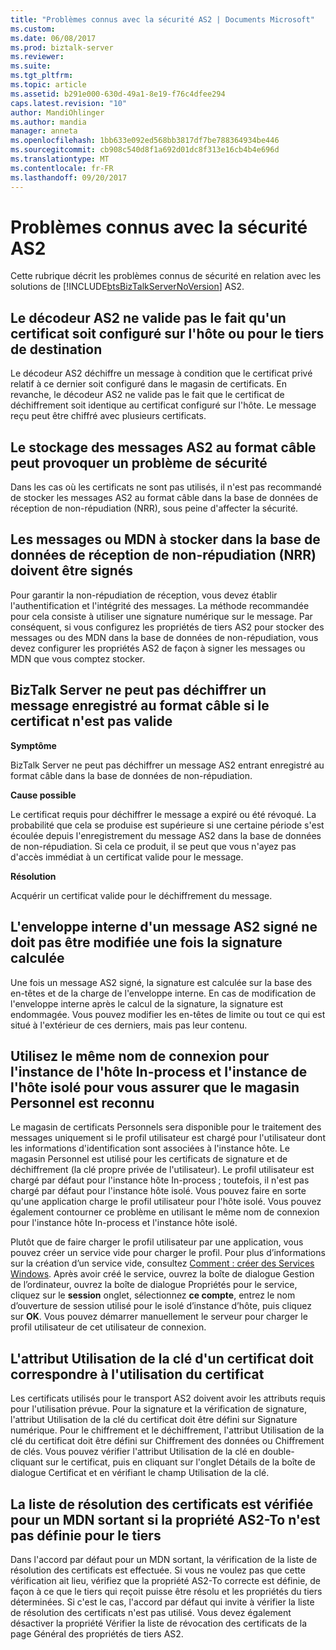 ```yaml
---
title: "Problèmes connus avec la sécurité AS2 | Documents Microsoft"
ms.custom: 
ms.date: 06/08/2017
ms.prod: biztalk-server
ms.reviewer: 
ms.suite: 
ms.tgt_pltfrm: 
ms.topic: article
ms.assetid: b291e000-630d-49a1-8e19-f76c4dfee294
caps.latest.revision: "10"
author: MandiOhlinger
ms.author: mandia
manager: anneta
ms.openlocfilehash: 1bb633e092ed568bb3817df7be788364934be446
ms.sourcegitcommit: cb908c540d8f1a692d01dc8f313e16cb4b4e696d
ms.translationtype: MT
ms.contentlocale: fr-FR
ms.lasthandoff: 09/20/2017
---
```

# <a name="known-issues-with-as2-security"></a>Problèmes connus avec la sécurité AS2
Cette rubrique décrit les problèmes connus de sécurité en relation avec les solutions de [!INCLUDE[btsBizTalkServerNoVersion](../includes/btsbiztalkservernoversion-md.md)] AS2.  
  
## <a name="the-as2-decoder-will-not-validate-that-a-certificate-is-configured-on-the-host-or-for-the-destination-party"></a>Le décodeur AS2 ne valide pas le fait qu'un certificat soit configuré sur l'hôte ou pour le tiers de destination  
 Le décodeur AS2 déchiffre un message à condition que le certificat privé relatif à ce dernier soit configuré dans le magasin de certificats. En revanche, le décodeur AS2 ne valide pas le fait que le certificat de déchiffrement soit identique au certificat configuré sur l'hôte. Le message reçu peut être chiffré avec plusieurs certificats.  
  
## <a name="storing-as2-messages-in-wire-format-can-lead-to-a-security-issue"></a>Le stockage des messages AS2 au format câble peut provoquer un problème de sécurité  
 Dans les cas où les certificats ne sont pas utilisés, il n'est pas recommandé de stocker les messages AS2 au format câble dans la base de données de réception de non-répudiation (NRR), sous peine d'affecter la sécurité.  
  
## <a name="messages-or-mdns-to-be-stored-in-the-nrr-database-should-be-signed"></a>Les messages ou MDN à stocker dans la base de données de réception de non-répudiation (NRR) doivent être signés  
 Pour garantir la non-répudiation de réception, vous devez établir l'authentification et l'intégrité des messages. La méthode recommandée pour cela consiste à utiliser une signature numérique sur le message. Par conséquent, si vous configurez les propriétés de tiers AS2 pour stocker des messages ou des MDN dans la base de données de non-répudiation, vous devez configurer les propriétés AS2 de façon à signer les messages ou MDN que vous comptez stocker.  
  
## <a name="biztalk-server-will-be-unable-to-decrypt-a-message-saved-in-wire-format-if-the-certificate-is-not-valid"></a>BizTalk Server ne peut pas déchiffrer un message enregistré au format câble si le certificat n'est pas valide  
 **Symptôme**  
  
 BizTalk Server ne peut pas déchiffrer un message AS2 entrant enregistré au format câble dans la base de données de non-répudiation.  
  
 **Cause possible**  
  
 Le certificat requis pour déchiffrer le message a expiré ou été révoqué. La probabilité que cela se produise est supérieure si une certaine période s'est écoulée depuis l'enregistrement du message AS2 dans la base de données de non-répudiation. Si cela ce produit, il se peut que vous n'ayez pas d'accès immédiat à un certificat valide pour le message.  
  
 **Résolution**  
  
 Acquérir un certificat valide pour le déchiffrement du message.  
  
## <a name="the-inner-envelope-of-a-signed-as2-message-must-not-be-changed-after-the-signature-has-been-calculated"></a>L'enveloppe interne d'un message AS2 signé ne doit pas être modifiée une fois la signature calculée  
 Une fois un message AS2 signé, la signature est calculée sur la base des en-têtes et de la charge de l'enveloppe interne. En cas de modification de l'enveloppe interne après le calcul de la signature, la signature est endommagée. Vous pouvez modifier les en-têtes de limite ou tout ce qui est situé à l'extérieur de ces derniers, mais pas leur contenu.  
  
## <a name="use-the-same-logon-for-the-in-process-host-instance-and-the-isolated-host-instance-to-ensure-that-personal-store-is-recognized"></a>Utilisez le même nom de connexion pour l'instance de l'hôte In-process et l'instance de l'hôte isolé pour vous assurer que le magasin Personnel est reconnu  
 Le magasin de certificats Personnels sera disponible pour le traitement des messages uniquement si le profil utilisateur est chargé pour l'utilisateur dont les informations d'identification sont associées à l'instance hôte. Le magasin Personnel est utilisé pour les certificats de signature et de déchiffrement (la clé propre privée de l'utilisateur). Le profil utilisateur est chargé par défaut pour l'instance hôte In-process ; toutefois, il n'est pas chargé par défaut pour l'instance hôte isolé. Vous pouvez faire en sorte qu'une application charge le profil utilisateur pour l'hôte isolé.  Vous pouvez également contourner ce problème en utilisant le même nom de connexion pour l'instance hôte In-process et l'instance hôte isolé.  
  
 Plutôt que de faire charger le profil utilisateur par une application, vous pouvez créer un service vide pour charger le profil. Pour plus d’informations sur la création d’un service vide, consultez [Comment : créer des Services Windows](http://go.microsoft.com/fwlink/?LinkId=196492). Après avoir créé le service, ouvrez la boîte de dialogue Gestion de l’ordinateur, ouvrez la boîte de dialogue Propriétés pour le service, cliquez sur le **session** onglet, sélectionnez **ce compte**, entrez le nom d’ouverture de session utilisé pour le isolé d’instance d’hôte, puis cliquez sur **OK**. Vous pouvez démarrer manuellement le serveur pour charger le profil utilisateur de cet utilisateur de connexion.  
  
## <a name="the-key-usage-attribute-of-a-certificate-must-match-the-certificates-use"></a>L'attribut Utilisation de la clé d'un certificat doit correspondre à l'utilisation du certificat  
 Les certificats utilisés pour le transport AS2 doivent avoir les attributs requis pour l'utilisation prévue. Pour la signature et la vérification de signature, l'attribut Utilisation de la clé du certificat doit être défini sur Signature numérique. Pour le chiffrement et le déchiffrement, l'attribut Utilisation de la clé du certificat doit être défini sur Chiffrement des données ou Chiffrement de clés. Vous pouvez vérifier l'attribut Utilisation de la clé en double-cliquant sur le certificat, puis en cliquant sur l'onglet Détails de la boîte de dialogue Certificat et en vérifiant le champ Utilisation de la clé.  
  
## <a name="the-certificate-resolution-list-will-be-verified-for-an-outgoing-mdn-if-the-as2-to-property-is-not-set-for-the-party"></a>La liste de résolution des certificats est vérifiée pour un MDN sortant si la propriété AS2-To n'est pas définie pour le tiers  
 Dans l'accord par défaut pour un MDN sortant, la vérification de la liste de résolution des certificats est effectuée. Si vous ne voulez pas que cette vérification ait lieu, vérifiez que la propriété AS2-To correcte est définie, de façon à ce que le tiers qui reçoit puisse être résolu et les propriétés du tiers déterminées. Si c'est le cas, l'accord par défaut qui invite à vérifier la liste de résolution des certificats n'est pas utilisé. Vous devez également désactiver la propriété Vérifier la liste de révocation des certificats de la page Général des propriétés de tiers AS2.